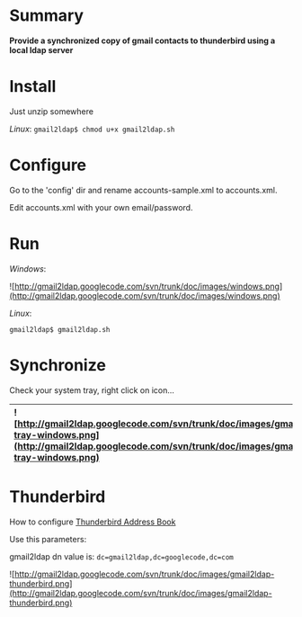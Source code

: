# Summary #

**Provide a synchronized copy of gmail contacts to thunderbird using a local ldap server**

# Install #

Just unzip somewhere

_Linux_: `gmail2ldap$ chmod u+x gmail2ldap.sh`

# Configure #

Go to the 'config' dir and rename accounts-sample.xml to accounts.xml.

Edit accounts.xml with your own email/password.

# Run #

_Windows_:

![http://gmail2ldap.googlecode.com/svn/trunk/doc/images/windows.png](http://gmail2ldap.googlecode.com/svn/trunk/doc/images/windows.png)

_Linux_:

`gmail2ldap$ gmail2ldap.sh`


# Synchronize #

Check your system tray, right click on icon...

| ![http://gmail2ldap.googlecode.com/svn/trunk/doc/images/gmail2ldap-tray-windows.png](http://gmail2ldap.googlecode.com/svn/trunk/doc/images/gmail2ldap-tray-windows.png) | ![http://gmail2ldap.googlecode.com/svn/trunk/doc/images/gmail2ldap-tray.png](http://gmail2ldap.googlecode.com/svn/trunk/doc/images/gmail2ldap-tray.png) |
|:------------------------------------------------------------------------------------------------------------------------------------------------------------------------|:--------------------------------------------------------------------------------------------------------------------------------------------------------|

# Thunderbird #

How to configure [Thunderbird Address Book](http://directory.apache.org/apacheds/1.5/41-mozilla-thunderbird.html#4.1.MozillaThunderbird-DefineApacheDirectoryServerasanaddressbook)

Use this parameters:

gmail2ldap dn value is:
`dc=gmail2ldap,dc=googlecode,dc=com`

![http://gmail2ldap.googlecode.com/svn/trunk/doc/images/gmail2ldap-thunderbird.png](http://gmail2ldap.googlecode.com/svn/trunk/doc/images/gmail2ldap-thunderbird.png)